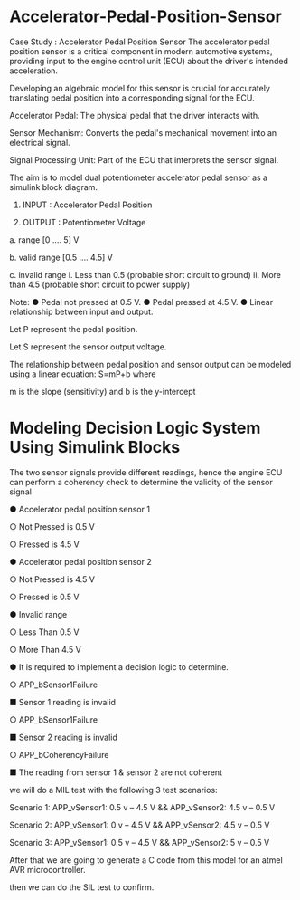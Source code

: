 # Accelerator-Pedal-Position-Sensor

 Case Study : Accelerator Pedal Position Sensor 
The accelerator pedal position sensor is a critical component in modern automotive systems, providing input to the engine control unit (ECU) about the driver's intended acceleration. 

Developing an algebraic model for this sensor is crucial for accurately translating pedal position into a corresponding signal for the ECU.

Accelerator Pedal: The physical pedal that the driver interacts with.

Sensor Mechanism: Converts the pedal's mechanical movement into an electrical signal.

Signal Processing Unit: Part of the ECU that interprets the sensor signal.

The aim is to model dual potentiometer accelerator pedal sensor as a simulink block diagram. 

1. INPUT : Accelerator Pedal Position
   
2. OUTPUT : Potentiometer Voltage
   
  a. range [0 ….  5] V
  
  b. valid range [0.5 …. 4.5] V
  
  c. invalid range 
    i. Less than 0.5 (probable short circuit to ground) 
    ii. More than 4.5 (probable short circuit to power supply)
    
Note: 
 ● Pedal not pressed at 0.5 V.
 ● Pedal pressed at 4.5 V. 
 ● Linear relationship between input and output.

Let P represent the pedal position.

Let S represent the sensor output voltage.

The relationship between pedal position and sensor output can be modeled using a linear equation: S=mP+b
where

 m is the slope (sensitivity) and b is the y-intercept
 
 # Modeling Decision Logic System Using Simulink Blocks 
 
 The two sensor signals provide different readings, hence the engine ECU can perform a coherency check to determine the validity of the sensor signal
 
 ● Accelerator pedal position sensor 1 
 
   ○ Not Pressed is 0.5 V 
   
   ○ Pressed is 4.5 V 
   
● Accelerator pedal position sensor 2 

  ○ Not Pressed is 4.5 V 
  
  ○ Pressed is 0.5 V 
  
● Invalid range 

 ○ Less Than 0.5 V
 
 ○ More Than 4.5 V 

● It is required to implement a decision logic to determine.

 ○ APP_bSensor1Failure
 
   ■ Sensor 1 reading is invalid 
   
 ○ APP_bSensor1Failure 
 
   ■ Sensor 2 reading is invalid 
   
 ○ APP_bCoherencyFailure 
 
   ■ The reading from sensor 1 & sensor 2 are not coherent

we will do a MIL test with the following 3 test scenarios:

   Scenario 1: APP_vSensor1: 0.5 v – 4.5 V  && APP_vSensor2: 4.5 v – 0.5 V 
   
   Scenario 2: APP_vSensor1: 0 v – 4.5 V  && APP_vSensor2: 4.5 v – 0.5 V
   
   Scenario 3: APP_vSensor1: 0.5 v – 4.5 V  && APP_vSensor2: 5 v – 0.5 V 

After that we are going to generate a C code from this model for an atmel AVR microcontroller.

then we can do the SIL test to confirm.
